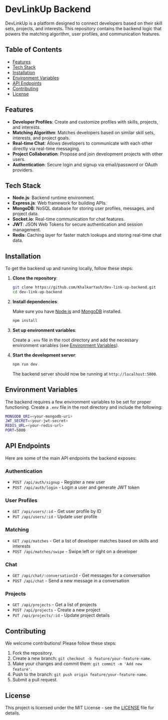 # DevLinkUp Backend

DevLinkUp is a platform designed to connect developers based on their skill sets, projects, and interests. This repository contains the backend logic that powers the matching algorithm, user profiles, and communication features.

## Table of Contents

- [Features](#features)
- [Tech Stack](#tech-stack)
- [Installation](#installation)
- [Environment Variables](#environment-variables)
- [API Endpoints](#api-endpoints)
- [Contributing](#contributing)
- [License](#license)

## Features

- **Developer Profiles**: Create and customize profiles with skills, projects, and interests.
- **Matching Algorithm**: Matches developers based on similar skill sets, interests, and project goals.
- **Real-time Chat**: Allows developers to communicate with each other directly via real-time messaging.
- **Project Collaboration**: Propose and join development projects with other users.
- **Authentication**: Secure login and signup via email/password or OAuth providers.

## Tech Stack

- **Node.js**: Backend runtime environment.
- **Express.js**: Web framework for building APIs.
- **MongoDB**: NoSQL database for storing user profiles, messages, and project data.
- **Socket.io**: Real-time communication for chat features.
- **JWT**: JSON Web Tokens for secure authentication and session management.
- **Redis**: Caching layer for faster match lookups and storing real-time chat data.

## Installation

To get the backend up and running locally, follow these steps:

1. **Clone the repository**:

   ```bash
   git clone https://github.com/KhalkarYash/dev-link-up-backend.git
   cd dev-link-up-backend
   ```

2. **Install dependencies**:

   Make sure you have [Node.js](https://nodejs.org/) and [MongoDB](https://www.mongodb.com/) installed.

   ```bash
   npm install
   ```

3. **Set up environment variables**:

   Create a `.env` file in the root directory and add the necessary environment variables (see [Environment Variables](#environment-variables)).

4. **Start the development server**:

   ```bash
   npm run dev
   ```

   The backend server should now be running at `http://localhost:5000`.

## Environment Variables

The backend requires a few environment variables to be set for proper functioning. Create a `.env` file in the root directory and include the following:

```bash
MONGODB_URI=<your-mongodb-uri>
JWT_SECRET=<your-jwt-secret>
REDIS_URL=<your-redis-url>
PORT=5000
```

## API Endpoints

Here are some of the main API endpoints the backend exposes:

### Authentication

- `POST /api/auth/signup` - Register a new user
- `POST /api/auth/login` - Login a user and generate JWT token

### User Profiles

- `GET /api/users/:id` - Get user profile by ID
- `PUT /api/users/:id` - Update user profile

### Matching

- `GET /api/matches` - Get a list of developer matches based on skills and interests
- `POST /api/matches/swipe` - Swipe left or right on a developer

### Chat

- `GET /api/chat/:conversationId` - Get messages for a conversation
- `POST /api/chat` - Send a new message in a conversation

### Projects

- `GET /api/projects` - Get a list of projects
- `POST /api/projects` - Create a new project
- `PUT /api/projects/:id` - Update project details

## Contributing

We welcome contributions! Please follow these steps:

1. Fork the repository.
2. Create a new branch: `git checkout -b feature/your-feature-name`.
3. Make your changes and commit them: `git commit -m 'Add new feature'`.
4. Push to the branch: `git push origin feature/your-feature-name`.
5. Submit a pull request.

## License

This project is licensed under the MIT License - see the [LICENSE](LICENSE) file for details.
